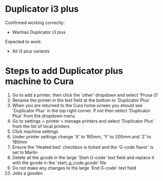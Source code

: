 # Duplicator i3 plus

Confirmed working correctly:

- Wanhao Duplicator i3 plus

Expected to work:

- All i3 plus varients

# Steps to add Duplicator plus machine to Cura

1. Go to add a printer, then click the 'other' dropdown and select 'Prusa i3'
2. Rename the printer in the text field at the bottom to 'Duplicator Plus'
3. When you are returned to the Cura home screen you should see 'Duplicator Plus' in the top right corner. If not then select 'Duplicator Plus' from the dropdown menu
4. Go to settings > printer > manage printers and select 'Duplicator Plus' from the list of local printers
5. Click machine settings
6. Under printer settings change 'X' to 190mm, 'Y' to 200mm and 'Z' to 180mm
7. Ensure the 'Heated bed' checkbox is ticked and the 'G-code flavor' is set to Marlin
8. Delete all the gcode in the large 'Start G-code' text field and replace it with the gcode in the 'start_g_code.gcode' file
9. Do not make any changes to the large 'End G-code' text field
10. Jobs a gooden
